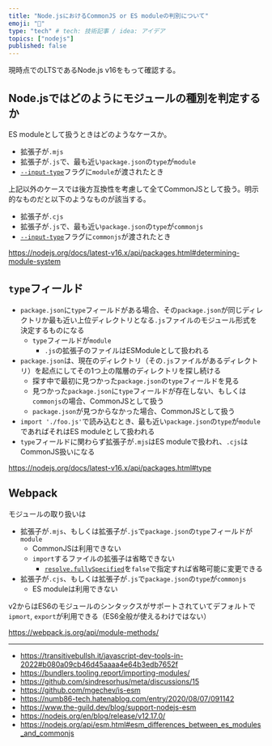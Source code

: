 ```yaml
---
title: "Node.jsにおけるCommonJS or ES moduleの判別について"
emoji: "📌"
type: "tech" # tech: 技術記事 / idea: アイデア
topics: ["nodejs"]
published: false
---
```


現時点でのLTSであるNode.js v16をもって確認する。

## Node.jsではどのようにモジュールの種別を判定するか

ES moduleとして扱うときはどのようなケースか。

- 拡張子が`.mjs`
- 拡張子が`.js`で、最も近い`package.json`の`type`が`module`
- [`--input-type`](https://nodejs.org/docs/latest-v16.x/api/packages.html#--input-type-flag)フラグに`module`が渡されたとき

上記以外のケースでは後方互換性を考慮して全てCommonJSとして扱う。明示的なものだと以下のようなものが該当する。

- 拡張子が`.cjs`
- 拡張子が`.js`で、最も近い`package.json`の`type`が`commonjs`
- [`--input-type`](https://nodejs.org/docs/latest-v16.x/api/packages.html#--input-type-flag)フラグに`commonjs`が渡されたとき

https://nodejs.org/docs/latest-v16.x/api/packages.html#determining-module-system

## `type`フィールド

- `package.json`に`type`フィールドがある場合、その`package.json`が同じディレクトリか最も近い上位ディレクトリとなる`.js`ファイルのモジュール形式を決定するものになる
  - `type`フィールドが`module`
    - `.js`の拡張子のファイルはESModuleとして扱われる
- `package.json`は、現在のディレクトリ（その`.js`ファイルがあるディレクトリ）を起点にしてその1つ上の階層のディレクトリを探し続ける
  - 探す中で最初に見つかった`package.json`の`type`フィールドを見る
  - 見つかった`package.json`に`type`フィールドが存在しない、もしくは`commonjs`の場合、CommonJSとして扱う
  - `package.json`が見つからなかった場合、CommonJSとして扱う
- `import './foo.js'`で読み込むとき、最も近い`package.json`の`type`が`module`であればそれはES moduleとして扱われる
- `type`フィールドに関わらず拡張子が`.mjs`はES moduleで扱われ、`.cjs`はCommonJS扱いになる

https://nodejs.org/docs/latest-v16.x/api/packages.html#type

## Webpack

モジュールの取り扱いは

- 拡張子が`.mjs`、もしくは拡張子が`.js`で`package.json`の`type`フィールドが`module`
  - CommonJSは利用できない
  - `import`するファイルの拡張子は省略できない
    - [`resolve.fullySpecified`](https://webpack.js.org/configuration/module/#resolvefullyspecified)を`false`で指定すれば省略可能に変更できる
- 拡張子が`.cjs`、もしくは拡張子が`.js`で`package.json`の`type`が`commonjs`
  - ES moduleは利用できない

v2からはES6のモジュールのシンタックスがサポートされていてデフォルトで`ipmort`, `export`が利用できる（ES6全般が使えるわけではない）

https://webpack.js.org/api/module-methods/

---

- https://transitivebullsh.it/javascript-dev-tools-in-2022#b080a09cb46d45aaaa4e64b3edb7652f
- https://bundlers.tooling.report/importing-modules/
- https://github.com/sindresorhus/meta/discussions/15
- https://github.com/mgechev/is-esm
- https://numb86-tech.hatenablog.com/entry/2020/08/07/091142
- https://www.the-guild.dev/blog/support-nodejs-esm
- https://nodejs.org/en/blog/release/v12.17.0/
- https://nodejs.org/api/esm.html#esm_differences_between_es_modules_and_commonjs
